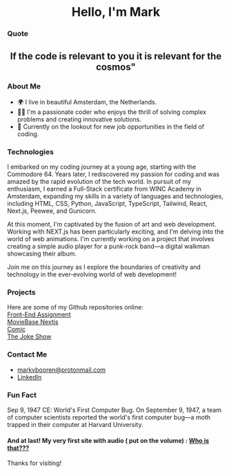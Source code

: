 <h1 align="center">Hello, I'm Mark</h1>

### Quote
<h2 align="center"">If the code is relevant to you it is relevant for the cosmos"</h2>

### About Me

- 🌍 I live in beautiful Amsterdam, the Netherlands.
- 👨‍💻 I'm a passionate coder who enjoys the thrill of solving complex problems and creating innovative solutions.
- 💼 Currently on the lookout for new job opportunities in the field of coding.

### Technologies

I embarked on my coding journey at a young age, starting with the Commodore 64. Years later, I rediscovered my passion for coding and was amazed by the rapid evolution of the tech world. In pursuit of my enthusiasm, I earned a Full-Stack certificate from WINC Academy in Amsterdam, expanding my skills in a variety of languages and technologies, including HTML, CSS, Python, JavaScript, TypeScript, Tailwind, React, Next.js, Peewee, and Gunicorn.

At this moment, I'm captivated by the fusion of art and web development. Working with NEXT.js has been particularly exciting, and I'm delving into the world of web animations. I'm currently working on a project that involves creating a simple audio player for a punk-rock band—a digital walkman showcasing their album. 

Join me on this journey as I explore the boundaries of creativity and technology in the ever-evolving world of web development!
 
### Projects

Here are some of my Github repositories online:   
[Front-End Assignment](https://front-end-assignment-mark-v-booren.netlify.app/)  
[MovieBase Nextjs](https://moviebase-nextjs.netlify.app/)  
[Comic](URL)  
[The Joke Show](https://app.netlify.com/sites/the-joke-show)  


### Contact Me
- markvbooren@protonmail.com
- <a href="https://https://www.linkedin.com/in/markvanbooren/">LinkedIn</a>  

### Fun Fact
Sep 9, 1947 CE: World's First Computer Bug. On September 9, 1947, a team of computer scientists reported the world's first computer bug—a moth trapped in their computer at Harvard University.



#### And at last! My very first site with audio ( put on the volume) : [Who is that???](https://who-is-that.netlify.app)
Thanks for visiting! 


